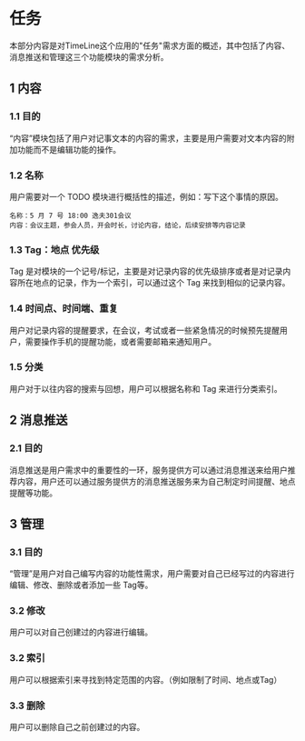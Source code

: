 # 任务

本部分内容是对TimeLine这个应用的"任务"需求方面的概述，其中包括了内容、消息推送和管理这三个功能模块的需求分析。

## 1 内容

### 1.1 目的

“内容”模块包括了用户对记事文本的内容的需求，主要是用户需要对文本内容的附加功能而不是编辑功能的操作。

### 1.2 名称

用户需要对一个 TODO 模块进行概括性的描述，例如：写下这个事情的原因。

```plain
名称：5 月 7 号 18:00 逸夫301会议
内容：会议主题，参会人员，开会时长，讨论内容，结论，后续安排等内容记录
```

### 1.3 Tag：地点 优先级

Tag 是对模块的一个记号/标记，主要是对记录内容的优先级排序或者是对记录内容所在地点的记录，作为一个索引，可以通过这个 Tag 来找到相似的记录内容。

### 1.4 时间点、时间端、重复

用户对记录内容的提醒要求，在会议，考试或者一些紧急情况的时候预先提醒用户，需要操作手机的提醒功能，或者需要邮箱来通知用户。

### 1.5 分类

用户对于以往内容的搜索与回想，用户可以根据名称和 Tag 来进行分类索引。

## 2 消息推送

### 2.1 目的

消息推送是用户需求中的重要性的一环，服务提供方可以通过消息推送来给用户推荐内容，用户还可以通过服务提供方的消息推送服务来为自己制定时间提醒、地点提醒等功能。

## 3 管理

### 3.1 目的

“管理”是用户对自己编写内容的功能性需求，用户需要对自己已经写过的内容进行编辑、修改、删除或者添加一些 Tag等。

### 3.2 修改

用户可以对自己创建过的内容进行编辑。

### 3.2 索引

用户可以根据索引来寻找到特定范围的内容。（例如限制了时间、地点或Tag）

### 3.3 删除

用户可以删除自己之前创建过的内容。

